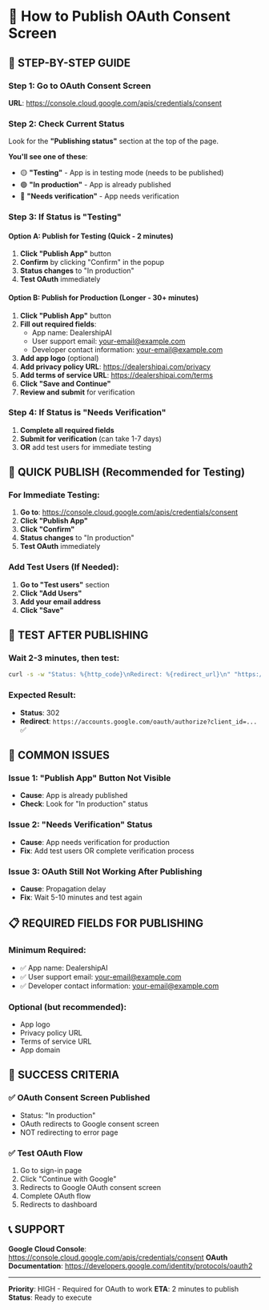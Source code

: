 # 📘 How to Publish OAuth Consent Screen

## 🚀 STEP-BY-STEP GUIDE

### Step 1: Go to OAuth Consent Screen
**URL**: https://console.cloud.google.com/apis/credentials/consent

### Step 2: Check Current Status
Look for the **"Publishing status"** section at the top of the page.

**You'll see one of these**:
- 🟡 **"Testing"** - App is in testing mode (needs to be published)
- 🟢 **"In production"** - App is already published
- 🔴 **"Needs verification"** - App needs verification

### Step 3: If Status is "Testing"

#### Option A: Publish for Testing (Quick - 2 minutes)
1. **Click "Publish App"** button
2. **Confirm** by clicking "Confirm" in the popup
3. **Status changes** to "In production"
4. **Test OAuth** immediately

#### Option B: Publish for Production (Longer - 30+ minutes)
1. **Click "Publish App"** button
2. **Fill out required fields**:
   - App name: DealershipAI
   - User support email: your-email@example.com
   - Developer contact information: your-email@example.com
3. **Add app logo** (optional)
4. **Add privacy policy URL**: https://dealershipai.com/privacy
5. **Add terms of service URL**: https://dealershipai.com/terms
6. **Click "Save and Continue"**
7. **Review and submit** for verification

### Step 4: If Status is "Needs Verification"
1. **Complete all required fields**
2. **Submit for verification** (can take 1-7 days)
3. **OR** add test users for immediate testing

## 🎯 QUICK PUBLISH (Recommended for Testing)

### For Immediate Testing:
1. **Go to**: https://console.cloud.google.com/apis/credentials/consent
2. **Click "Publish App"**
3. **Click "Confirm"**
4. **Status changes** to "In production"
5. **Test OAuth** immediately

### Add Test Users (If Needed):
1. **Go to "Test users"** section
2. **Click "Add Users"**
3. **Add your email address**
4. **Click "Save"**

## 🧪 TEST AFTER PUBLISHING

### Wait 2-3 minutes, then test:
```bash
curl -s -w "Status: %{http_code}\nRedirect: %{redirect_url}\n" "https://dealershipai-dashboard-5c7evhvxp-brian-kramers-projects.vercel.app/api/auth/signin/google"
```

### Expected Result:
- **Status**: 302
- **Redirect**: `https://accounts.google.com/oauth/authorize?client_id=...` ✅

## 🚨 COMMON ISSUES

### Issue 1: "Publish App" Button Not Visible
- **Cause**: App is already published
- **Check**: Look for "In production" status

### Issue 2: "Needs Verification" Status
- **Cause**: App needs verification for production
- **Fix**: Add test users OR complete verification process

### Issue 3: OAuth Still Not Working After Publishing
- **Cause**: Propagation delay
- **Fix**: Wait 5-10 minutes and test again

## 📋 REQUIRED FIELDS FOR PUBLISHING

### Minimum Required:
- ✅ App name: DealershipAI
- ✅ User support email: your-email@example.com
- ✅ Developer contact information: your-email@example.com

### Optional (but recommended):
- App logo
- Privacy policy URL
- Terms of service URL
- App domain

## 🎯 SUCCESS CRITERIA

### ✅ OAuth Consent Screen Published
- Status: "In production"
- OAuth redirects to Google consent screen
- NOT redirecting to error page

### ✅ Test OAuth Flow
1. Go to sign-in page
2. Click "Continue with Google"
3. Redirects to Google OAuth consent screen
4. Complete OAuth flow
5. Redirects to dashboard

## 📞 SUPPORT

**Google Cloud Console**: https://console.cloud.google.com/apis/credentials/consent
**OAuth Documentation**: https://developers.google.com/identity/protocols/oauth2

---

**Priority**: HIGH - Required for OAuth to work
**ETA**: 2 minutes to publish
**Status**: Ready to execute

